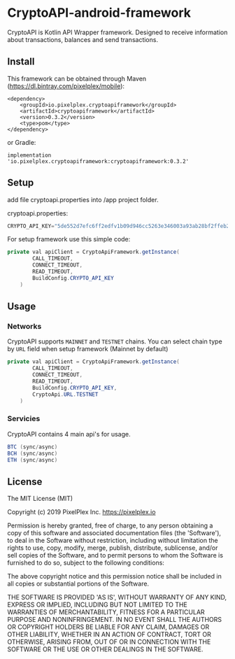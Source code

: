 # CryptoAPI-android-framework

CryptoAPI is Kotlin API Wrapper framework. Designed to receive information about transactions, balances and send transactions.

## Install

This framework can be obtained through Maven (https://dl.bintray.com/pixelplex/mobile):

```
<dependency>
	<groupId>io.pixelplex.cryptoapiframework</groupId>
	<artifactId>cryptoapiframework</artifactId>
	<version>0.3.2</version>
	<type>pom</type>
</dependency>
```

or Gradle:
```
implementation 'io.pixelplex.cryptoapiframework:cryptoapiframework:0.3.2'
```
## Setup

add file cryptoapi.properties into /app project folder.

cryptoapi.properties:
```java
CRYPTO_API_KEY="5de552d7efc6ff2edfv1b09d946cc5263e346003a93ab28bf2ffeb24979da85a1f5"
```
For setup framework use this simple code:
```java
private val apiClient = CryptoApiFramework.getInstance(
        CALL_TIMEOUT,
        CONNECT_TIMEOUT,
        READ_TIMEOUT,
        BuildConfig.CRYPTO_API_KEY
    )
```

## Usage

### Networks

CryptoAPI supports `MAINNET` and `TESTNET` chains. You can select chain type by `URL` field when setup framework (Mainnet by default)
```java
private val apiClient = CryptoApiFramework.getInstance(
        CALL_TIMEOUT,
        CONNECT_TIMEOUT,
        READ_TIMEOUT,
        BuildConfig.CRYPTO_API_KEY,
        CryptoApi.URL.TESTNET
    )
```

### Servicies

CryptoAPI contains 4 main api's for usage.
```java
BTC (sync/async)
BCH (sync/async)
ETH (sync/async)
```

## License

The MIT License (MIT)

Copyright (c) 2019 PixelPlex Inc. <https://pixelplex.io>

Permission is hereby granted, free of charge, to any person obtaining
a copy of this software and associated documentation files (the
'Software'), to deal in the Software without restriction, including
without limitation the rights to use, copy, modify, merge, publish,
distribute, sublicense, and/or sell copies of the Software, and to
permit persons to whom the Software is furnished to do so, subject to
the following conditions:

The above copyright notice and this permission notice shall be
included in all copies or substantial portions of the Software.

THE SOFTWARE IS PROVIDED 'AS IS', WITHOUT WARRANTY OF ANY KIND,
EXPRESS OR IMPLIED, INCLUDING BUT NOT LIMITED TO THE WARRANTIES OF
MERCHANTABILITY, FITNESS FOR A PARTICULAR PURPOSE AND NONINFRINGEMENT.
IN NO EVENT SHALL THE AUTHORS OR COPYRIGHT HOLDERS BE LIABLE FOR ANY
CLAIM, DAMAGES OR OTHER LIABILITY, WHETHER IN AN ACTION OF CONTRACT,
TORT OR OTHERWISE, ARISING FROM, OUT OF OR IN CONNECTION WITH THE
SOFTWARE OR THE USE OR OTHER DEALINGS IN THE SOFTWARE.